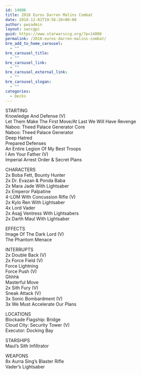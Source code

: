 ```yaml
---
id: 14006
title: 2018 Euros Darren Malins Combat
date: 2018-12-01T19:56:26+00:00
author: pwsadmin
layout: swccgpc
guid: https://www.starwarsccg.org/?p=14006
permalink: /2018-euros-darren-malins-combat/
bre_add_to_home_carousel:
  - ""
bre_carousel_title:
  - ""
bre_carousel_link:
  - ""
bre_carousel_external_link:
  - ""
bre_carousel_slogan:
  - ""
categories:
  - Decks
---
```

STARTING  
Knowledge And Defense (V)  
Let Them Make The First Move/At Last We Will Have Revenge  
Naboo: Theed Palace Generator Core  
Naboo: Theed Palace Generator  
Deep Hatred  
Prepared Defenses  
An Entire Legion Of My Best Troops  
I Am Your Father (V)  
Imperial Arrest Order & Secret Plans

CHARACTERS  
2x Boba Fett, Bounty Hunter  
2x Dr. Evazan & Ponda Baba  
2x Mara Jade With Lightsaber  
2x Emperor Palpatine  
4-LOM With Concussion Rifle (V)  
2x Kylo Ren With Lightsaber  
4x Lord Vader  
2x Asajj Ventress With Lightsabers  
2x Darth Maul With Lightsaber

EFFECTS  
Image Of The Dark Lord (V)  
The Phantom Menace

INTERRUPTS  
2x Double Back (V)  
2x Force Field (V)  
Force Lightning  
Force Push (V)  
Ghhhk  
Masterful Move  
2x Sith Fury (V)  
Sneak Attack (V)  
3x Sonic Bombardment (V)  
3x We Must Accelerate Our Plans

LOCATIONS  
Blockade Flagship: Bridge  
Cloud City: Security Tower (V)  
Executor: Docking Bay

STARSHIPS  
Maul&#8217;s Sith Infiltrator

WEAPONS  
8x Aurra Sing&#8217;s Blaster Rifle  
Vader&#8217;s Lightsaber